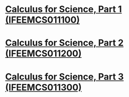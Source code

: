 <a href ="https://studiegids.tudelft.nl/a101_displayCourse.do?course_id=61816" >Calculus for Science, Part 1 (IFEEMCS011100) </a>
======


<a href ="https://studiegids.tudelft.nl/a101_displayCourse.do?course_id=61817">Calculus for Science, Part 2 (IFEEMCS011200) </a>
======

<a href ="https://studiegids.tudelft.nl/a101_displayCourse.do?course_id=61818">Calculus for Science, Part 3 (IFEEMCS011300) </a>
======
